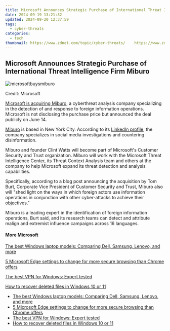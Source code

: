 ```yaml
---
title: Microsoft Announces Strategic Purchase of International Threat Intelligence Firm Miburo
date: 2024-09-19 13:21:32
updated: 2024-09-20 12:37:59
tags:
  - cyber-threats
categories:
  - tech
thumbnail: https://www.zdnet.com/topic/cyber-threats/    https://www.zdnet.com/a/img/resize/5e3e32399fde08540fd5412308908a77864f4cb3/2022/06/14/8dec944f-54c3-40da-8e8c-0d25f50b7d49/microsoftbuysmiburo.jpg?width=170&height=96&fit=crop&auto=webp
---
```


## Microsoft Announces Strategic Purchase of International Threat Intelligence Firm Miburo

![microsoftbuysmiburo](https://www.zdnet.com/a/img/resize/ab31e684d641e09b12426a021c37623797ac925f/2022/06/14/8dec944f-54c3-40da-8e8c-0d25f50b7d49/microsoftbuysmiburo.jpg?auto=webp&width=1280)

Credit: Microsoft

[Microsoft is acquiring Miburo](https://blogs.microsoft.com/blog/2022/06/14/microsoft-to-acquire-miburo/), a cyberthreat analysis company specializing in the detection of and response to foreign information operations. Microsoft is not disclosing the purchase price but announced the deal publicly on June 14.

[Miburo](https://miburo.com/) is based in New York City. According to its [LinkedIn profile](https://www.linkedin.com/company/miburo-solutions/about/), the company specializes in social media investigations and countering disinformation.   
  
Miburo and founder Clint Watts will become part of Microsoft's Customer Security and Trust organization. Miburo will work with the Microsoft Threat Intelligence Center, its Threat Context Analysis team and others at the company to help Microsoft expand its threat detection and analysis capabilities.   
  
Specifically, according to a blog post announcing the acquisition by Tom Burt, Corporate Vice President of Customer Security and Trust, Miburo also will "shed light on the ways in which foreign actors use information operations in conjunction with other cyber-attacks to achieve their objectives."   
  
Miburo is a leading expert in the identification of foreign information operations, Burt said, and its research teams can detect and attribute malign and extremist influence campaigns across 16 languages.

#### More Microsoft

[The best Windows laptop models: Comparing Dell, Samsung, Lenovo, and more](https://www.zdnet.com/article/best-windows-laptop/ "The best Windows laptop models: Comparing Dell, Samsung, Lenovo, and more")

[5 Microsoft Edge settings to change for more secure browsing than Chrome offers](https://www.zdnet.com/article/5-microsoft-edge-settings-to-change-for-more-secure-browsing-than-chrome-offers/ "5 Microsoft Edge settings to change for more secure browsing than Chrome offers")

[The best VPN for Windows: Expert tested](https://www.zdnet.com/article/best-vpn-for-windows-pc/ "The best VPN for Windows: Expert tested")

[How to recover deleted files in Windows 10 or 11](https://www.zdnet.com/article/how-to-recover-deleted-files-in-windows-10-or-11/ "How to recover deleted files in Windows 10 or 11")

* [The best Windows laptop models: Comparing Dell, Samsung, Lenovo, and more](https://www.zdnet.com/article/best-windows-laptop/ "The best Windows laptop models: Comparing Dell, Samsung, Lenovo, and more")
* [5 Microsoft Edge settings to change for more secure browsing than Chrome offers](https://www.zdnet.com/article/5-microsoft-edge-settings-to-change-for-more-secure-browsing-than-chrome-offers/ "5 Microsoft Edge settings to change for more secure browsing than Chrome offers")
* [The best VPN for Windows: Expert tested](https://www.zdnet.com/article/best-vpn-for-windows-pc/ "The best VPN for Windows: Expert tested")
* [How to recover deleted files in Windows 10 or 11](https://www.zdnet.com/article/how-to-recover-deleted-files-in-windows-10-or-11/ "How to recover deleted files in Windows 10 or 11")

<ins class="adsbygoogle"
     style="display:block"
     data-ad-format="autorelaxed"
     data-ad-client="ca-pub-7571918770474297"
     data-ad-slot="1223367746"></ins>



<ins class="adsbygoogle"
     style="display:block"
     data-ad-client="ca-pub-7571918770474297"
     data-ad-slot="8358498916"
     data-ad-format="auto"
     data-full-width-responsive="true"></ins>
